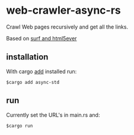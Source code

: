 # web-crawler-async-rs

Crawl Web pages recursively and get all the links. 

Based on [surf and html5ever](https://www.youtube.com/watch?v=Od_Q2d1SQ4U)

## installation

With cargo [add](https://github.com/killercup/cargo-edit) installed run:

```
$cargo add async-std
```
## run 

Currently set the URL's in main.rs and: 

```
$cargo run 
```